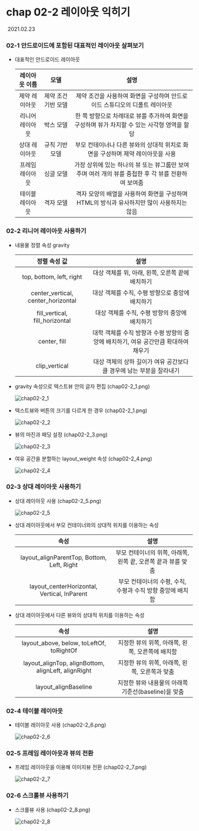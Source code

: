 # chap 02-2 레이아웃 익히기

​																																																												2021.02.23



### 02-1 안드로이드에 포함된 대표적인 레이아웃 살펴보기

* 대표적인 안드로이드 레이아웃

  |  레이아웃 이름  |        모델         |                             설명                             |
  | :-------------: | :-----------------: | :----------------------------------------------------------: |
  |  제약 레이아웃  | 제약 조건 기반 모델 | 제약 조건을 사용하여 화면을 구성하며 안드로이드 스튜디오의 디폴트 레이아웃 |
  | 리니어 레이아웃 |      박스 모델      | 한 쪽 방향으로 차례대로 뷰를 추가하여 화면을 구성하며 뷰가 차지할 수 있는 사각형 영역을 할당 |
  |  상대 레이아웃  |   규칙 기반 모델    | 부모 컨테이너나 다른 뷰와의 상대적 위치로 화면을 구성하며 제약 레이아웃을 사용 |
  | 프레임 레이아웃 |      싱글 모델      | 가장 상위에 있는 하나의 뷰 또는 뷰그룹만 보여주며 여러 개의 뷰를 중첩한 후 각 뷰를 전환하여 보여줌 |
  | 테이블 레이아웃 |      격자 모델      | 격자 모양의 배열을 사용하여 화면을 구성하며 HTML의 방식과 유사하지만 많이 사용하지는 않음 |

  

### 02-2 리니어 레이아웃 사용하기

* 내용물 정렬 속성 gravity

  |            정렬 속성 값            |                             설명                             |
  | :--------------------------------: | :----------------------------------------------------------: |
  |      top, bottom, left, right      |       대상 객체를 위, 아래, 왼쪽, 오른쪽 끝에 배치하기       |
  | center_vertical, center_horizontal |       대상 객체를 수직, 수평 방향으로 중앙에 배치하기        |
  |   fill_vertical, fill_horizontal   |        대상 객체를 수직, 수평 방향의 중앙에 배치하기         |
  |            center, fill            | 대학 객체를 수직 방향과 수평 방향의 중앙에 배치하기, 여유 공간만큼 확대하여 채우기 |
  |           clip_vertical            | 대상 객체의 상하 길이가 여유 공간보다 클 경우에 남는 부분을 잘라내기 |

  

* gravity 속성으로 텍스트뷰 안의 글자 편집 (chap02-2_1.png)

  ![chap02-2_1](https://github.com/hyunmin0317/AndroidProgramming/blob/master/chap02/section2/github/chap02-2_1.png?raw=true)

  

* 텍스트뷰와 버튼의 크기를 다르게 한 경우 (chap02-2_1.png)

  ![chap02-2_2](https://github.com/hyunmin0317/AndroidProgramming/blob/master/chap02/section2/github/chap02-2_2.png?raw=true)

  

* 뷰의 마진과 패딩 설정 (chap02-2_3.png)

  ![chap02-2_3](https://github.com/hyunmin0317/AndroidProgramming/blob/master/chap02/section2/github/chap02-2_3.png?raw=true)

  

* 여유 공간을 분할하는 layout_weight 속성 (chap02-2_4.png)

  ![chap02-2_4](https://github.com/hyunmin0317/AndroidProgramming/blob/master/chap02/section2/github/chap02-2_4.png?raw=true)

  

### 02-3 상대 레이아웃 사용하기

* 상대 레이아웃 사용 (chap02-2_5.png)

  ![chap02-2_5](https://github.com/hyunmin0317/AndroidProgramming/blob/master/chap02/section2/github/chap02-2_5.png?raw=true)

* 상대 레이아웃에서 부모 컨테이너와의 상대적 위치를 이용하는 속성

  |                    속성                     |                             설명                             |
  | :-----------------------------------------: | :----------------------------------------------------------: |
  | layout_alignParentTop, Bottom, Left, Right  | 부모 컨테이너의 위쪽, 아래쪽, 왼쪽 끝, 오른쪽 끝과 뷰를 맞춤 |
  | layout_centerHorizontal, Vertical, InParent |  부모 컨테이너의 수평, 수직, 수평과 수직 방향 중앙에 배치함  |

* 상대 레이아웃에서 다른 뷰와의 상대적 위치를 이용하는 속성

  |                        속성                         |                        설명                         |
  | :-------------------------------------------------: | :-------------------------------------------------: |
  |      layout_above, below, toLeftOf, toRightOf       |   지정한 뷰의 위쪽, 아래쪽, 왼쪽, 오른쪽에 배치함   |
  | layout_alignTop, alignBottom, alignLeft, alignRight |    지정한 뷰의 위쪽, 아래쪽, 왼쪽, 오른쪽과 맞춤    |
  |                layout_alignBaseline                 | 지정한 뷰와 내용물의 아래쪽 기준선(baseline)을 맞춤 |

### 02-4 테이블 레이아웃

* 테이블 레이아웃 사용 (chap02-2_6.png)

  ![chap02-2_6](https://github.com/hyunmin0317/AndroidProgramming/blob/master/chap02/section2/github/chap02-2_6.png?raw=true)

### 02-5 프레임 레이아웃과 뷰의 전환

* 프레임 레이아웃을 이용해 이미지뷰 전환 (chap02-2_7.png)

  ![chap02-2_7](https://github.com/hyunmin0317/AndroidProgramming/blob/master/chap02/section2/github/chap02-2_7.png?raw=true)

### 02-6 스크롤뷰 사용하기

* 스크롤뷰 사용 (chap02-2_8.png)

  ![chap02-2_8](https://github.com/hyunmin0317/AndroidProgramming/blob/master/chap02/section2/github/chap02-2_8.png?raw=true)
  
  
